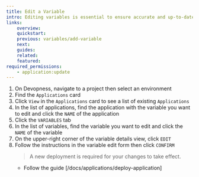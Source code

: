 ```yaml
---
title: Edit a Variable
intro: Editing variables is essential to ensure accurate and up-to-date information is included in the resource deployment process.
links:
    overview:
    quickstart:
    previous: variables/add-variable
    next:
    guides:
    related:
    featured:
required_permissions:
    - application:update
---
```


1. On Devopness, navigate to a project then select an environment
1. Find the `Applications` card
1. Click `View` in the `Applications` card to see a list of existing `Applications`
1. In the list of applications, find the application with the variable you want to edit and click the `NAME` of the application
1. Click the `VARIABLES` tab
1. In the list of variables, find the variable you want to edit and click the `NAME` of the variable
1. On the upper-right corner of the variable details view, click `EDIT`
1. Follow the instructions in the variable edit form then click `CONFIRM`
    > A new deployment is required for your changes to take effect.
      - Follow the guide [/docs/applications/deploy-application]
